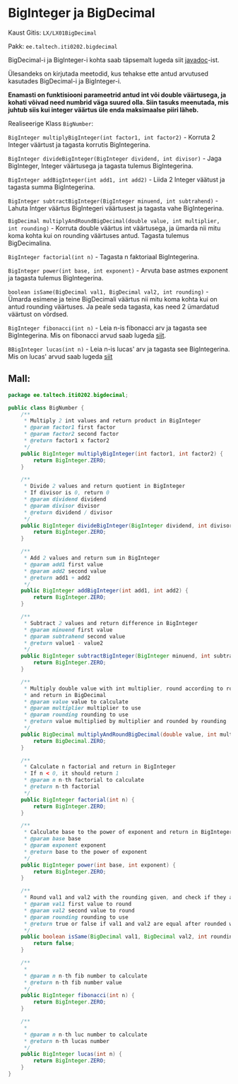 # BigInteger ja BigDecimal

Kaust Gitis: ``LX/LX01BigDecimal``

Pakk: ``ee.taltech.iti0202.bigdecimal``

BigDecimal-i ja BigInteger-i kohta saab täpsemalt lugeda siit [javadoc](https://javadoc.pages.taltech.ee/data_types/numeric-types.html#biginteger-ja-bigdecimal-klassid)-ist.

Ülesandeks on kirjutada meetodid, kus tehakse ette antud arvutused kasutades BigDecimal-i ja BigInteger-i.

**Enamasti on funktisiooni parameetrid antud int või double väärtusega, ja kohati võivad need numbrid väga suured olla. Siin tasuks meenutada, mis juhtub siis kui integer väärtus üle enda maksimaalse piiri läheb.**

Realiseerige Klass ``BigNumber``:

`BigInteger multiplyBigInteger(int factor1, int factor2)` - Korruta 2 Integer väärtust ja tagasta korrutis BigIntegerina.

`BigInteger divideBigInteger(BigInteger dividend, int divisor)` - Jaga BigInteger, Integer väärtusega ja tagasta tulemus BigIntegerina.

`BigInteger addBigInteger(int add1, int add2)` - Liida 2 Integer väätust ja tagasta summa BigIntegerina.

`BigInteger subtractBigInteger(BigInteger minuend, int subtrahend)` - Lahuta Intger väärtus BigIntegeri väärtusest ja tagasta vahe BigIntegerina.

`BigDecimal multiplyAndRoundBigDecimal(double value, int multiplier, int rounding)` - Korruta double väärtus int väärtusega, ja ümarda nii mitu koma kohta kui on rounding väärtuses antud. Tagasta tulemus BigDecimalina.

`BigInteger factorial(int n)` - Tagasta n faktoriaal BigIntegerina.

`BigInteger power(int base, int exponent)` - Arvuta base astmes exponent ja tagasta tulemus BigIntegerina.

`boolean isSame(BigDecimal val1, BigDecimal val2, int rounding)` - Ümarda esimene ja teine BigDecimali väärtus nii mitu koma kohta kui on antud rounding väärtuses. Ja peale seda tagasta, kas need 2 ümardatud väärtust on võrdsed.

`BigInteger fibonacci(int n)` - Leia n-is fibonacci arv ja tagasta see BigIntegerina. Mis on fibonacci arvud saab lugeda [siit](https://www.mathsisfun.com/numbers/fibonacci-sequence.html).

`BBigInteger lucas(int n)` - Leia n-is lucas' arv ja tagasta see BigIntegerina. Mis on lucas' arvud saab lugeda [siit](https://brilliant.org/wiki/lucas-numbers/)

## Mall:
```java
package ee.taltech.iti0202.bigdecimal;

public class BigNumber {
    /**
     * Multiply 2 int values and return product in BigInteger
     * @param factor1 first factor
     * @param factor2 second factor
     * @return factor1 x factor2
     */
    public BigInteger multiplyBigInteger(int factor1, int factor2) {
        return BigInteger.ZERO;
    }

    /**
     * Divide 2 values and return quotient in BigInteger
     * If divisor is 0, return 0
     * @param dividend dividend
     * @param divisor divisor
     * @return dividend / divisor
     */
    public BigInteger divideBigInteger(BigInteger dividend, int divisor) {
        return BigInteger.ZERO;
    }

    /**
     * Add 2 values and return sum in BigInteger
     * @param add1 first value
     * @param add2 second value
     * @return add1 + add2
     */
    public BigInteger addBigInteger(int add1, int add2) {
        return BigInteger.ZERO;
    }

    /**
     * Subtract 2 values and return difference in BigInteger
     * @param minuend first value
     * @param subtrahend second value
     * @return value1 - value2
     */
    public BigInteger subtractBigInteger(BigInteger minuend, int subtrahend) {
        return BigInteger.ZERO;
    }

    /**
     * Multiply double value with int multiplier, round according to rounding
     * and return in BigDecimal
     * @param value value to calculate
     * @param multiplier multiplier to use
     * @param rounding rounding to use
     * @return value multiplied by multiplier and rounded by rounding
     */
    public BigDecimal multiplyAndRoundBigDecimal(double value, int multiplier, int rounding) {
        return BigDecimal.ZERO;
    }

    /**
     * Calculate n factorial and return in BigInteger
     * If n < 0, it should return 1
     * @param n n-th factorial to calculate
     * @return n-th factorial
     */
    public BigInteger factorial(int n) {
        return BigInteger.ZERO;
    }

    /**
     * Calculate base to the power of exponent and return in BigInteger
     * @param base base
     * @param exponent exponent
     * @return base to the power of exponent
     */
    public BigInteger power(int base, int exponent) {
        return BigInteger.ZERO;
    }

    /**
     * Round val1 and val2 with the rounding given, and check if they are equal after that
     * @param val1 first value to round
     * @param val2 second value to round
     * @param rounding rounding to use
     * @return true or false if val1 and val2 are equal after rounded with rounding
     */
    public boolean isSame(BigDecimal val1, BigDecimal val2, int rounding) {
        return false;
    }

    /**
     *
     * @param n n-th fib number to calculate
     * @return n-th fib number value
     */
    public BigInteger fibonacci(int n) {
        return BigInteger.ZERO;
    }

    /**
     *
     * @param n n-th luc number to calculate
     * @return n-th lucas number
     */
    public BigInteger lucas(int n) {
        return BigInteger.ZERO;
    }
}

```
